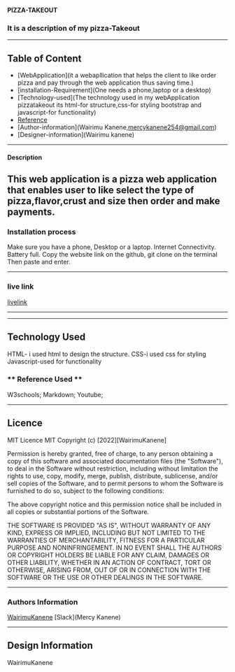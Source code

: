 **PIZZA-TAKEOUT**

### It is a description of my pizza-Takeout

---

## Table of Content

+ [WebApplication](it a webapllication that helps the client to like order pizza and pay through the web application thus saving time.)
+ [installation-Requirement](One needs a phone,laptop or a desktop)
+ [Technology-used](The technology used in my webApplication pizzatakeout its html-for structure,css-for styling bootstrap and javascript-for functionality) 
+ [Reference](W3schools,Markdown,Youtube)
+ [Author-information](Wairimu Kanene,mercykanene254@gmail.com)
+ [Designer-information](Wairimu kanene)

---
#### Description

This web application is a pizza web application that enables user to like select the type of pizza,flavor,crust and size then order and make payments.
---
### Installation process
Make sure you have a phone, Desktop or a laptop.
Internet Connectivity.
Battery full.
Copy the website link on the github,
git clone on the terminal
Then paste and enter.

---

### live link
[livelink](https://wairimukanene.github.io/pizza-takeout/)


---

---
## Technology Used
HTML- i used html to design the structure.
CSS-i used css for styling
Javascript-used for functionality


### ** Reference Used ** ###
W3schools;
Markdown;
Youtube;

---
## Licence

MIT Licence
MIT Copyright (c) [2022][WairimuKanene]

Permission is hereby granted, free of charge, to any person obtaining a copy of this software and associated documentation files (the "Software"), to deal in the Software without restriction, including without limitation the rights to use, copy, modify, merge, publish, distribute, sublicense, and/or sell copies of the Software, and to permit persons to whom the Software is furnished to do so, subject to the following conditions:

The above copyright notice and this permission notice shall be included in all copies or substantial portions of the Software.

THE SOFTWARE IS PROVIDED "AS IS", WITHOUT WARRANTY OF ANY KIND, EXPRESS OR IMPLIED, INCLUDING BUT NOT LIMITED TO THE WARRANTIES OF MERCHANTABILITY, FITNESS FOR A PARTICULAR PURPOSE AND NONINFRINGEMENT. IN NO EVENT SHALL THE AUTHORS OR COPYRIGHT HOLDERS BE LIABLE FOR ANY CLAIM, DAMAGES OR OTHER LIABILITY, WHETHER IN AN ACTION OF CONTRACT, TORT OR OTHERWISE, ARISING FROM, OUT OF OR IN CONNECTION WITH THE SOFTWARE OR THE USE OR OTHER DEALINGS IN THE SOFTWARE.


---
### Authors Information
[WairimuKanene](https://mail.google.com/mail/u/0/#inbox)
[Slack](Mercy Kanene)


---
## Design Information
WairimuKanene